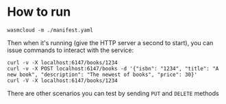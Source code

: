 # How to run

```
wasmcloud -m ./manifest.yaml
```

Then when it's running (give the HTTP server a second to start), you can issue commands to interact with the service:

```
curl -v -X localhost:6147/books/1234
curl -v -X POST localhost:6147/books -d '{"isbn": "1234", "title": "A new book", "description": "The newest of books", "price": 30}'
curl -V -X localhost:6147/books/1234
```

There are other scenarios you can test by sending `PUT` and `DELETE` methods